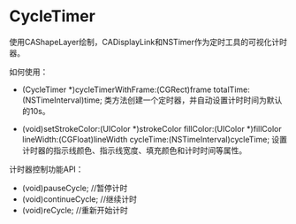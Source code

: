 # CycleTimer

使用CAShapeLayer绘制，CADisplayLink和NSTimer作为定时工具的可视化计时器。

如何使用：
+ (CycleTimer *)cycleTimerWithFrame:(CGRect)frame totalTime:(NSTimeInterval)time;
类方法创建一个定时器，并自动设置计时时间为默认的10s。

- (void)setStrokeColor:(UIColor *)strokeColor fillColor:(UIColor *)fillColor lineWidth:(CGFloat)lineWidth cycleTime:(NSTimeInterval)cycleTime;
设置计时器的指示线颜色、指示线宽度、填充颜色和计时时间等属性。

计时器控制功能API：
- (void)pauseCycle; //暂停计时
- (void)continueCycle; //继续计时
- (void)reCycle; //重新开始计时


